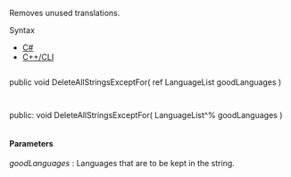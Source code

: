 Removes unused translations.

Syntax

* [C#](#i-syntax-CS)
* [C++/CLI](#i-syntax-CPP2005)

```
```
public void DeleteAllStringsExceptFor( 
   ref LanguageList goodLanguages
)
```
```

```
```
public:
void DeleteAllStringsExceptFor( 
   LanguageList^% goodLanguages
)
```
```

#### Parameters

*goodLanguages*
:   Languages that are to be kept in the string.

